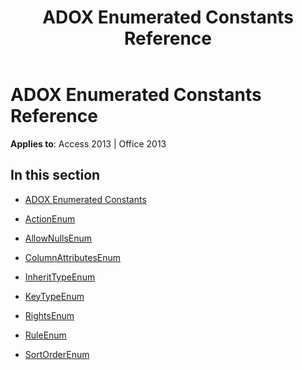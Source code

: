 ﻿---
title: ADOX Enumerated Constants Reference
TOCTitle: ADOX Enumerated Constants
ms:assetid: a779fa31-da59-422b-9e1a-d5668b8c1f3d
ms:mtpsurl: https://msdn.microsoft.com/library/JJ249774(v=office.15)
ms:contentKeyID: 48546878
ms.date: 09/18/2015
mtps_version: v=office.15
---

# ADOX Enumerated Constants Reference


**Applies to**: Access 2013 | Office 2013

## In this section

  - [ADOX Enumerated Constants](adox-enumerated-constants.md)

  - [ActionEnum](actionenum.md)

  - [AllowNullsEnum](allownullsenum.md)

  - [ColumnAttributesEnum](columnattributesenum.md)

  - [InheritTypeEnum](inherittypeenum.md)

  - [KeyTypeEnum](keytypeenum.md)

  - [RightsEnum](rightsenum.md)

  - [RuleEnum](ruleenum.md)

  - [SortOrderEnum](sortorderenum.md)


